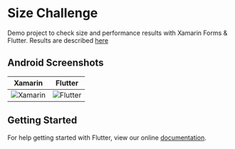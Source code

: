 # Size Challenge

Demo project to check size and performance results with Xamarin Forms & Flutter.
Results are described [here](https://medium.com/@lewixlabs/xamarin-vs-flutter-565b58088a40)

## Android Screenshots
Xamarin           |  Flutter
:-------------------------:|:-------------------------:
![Xamarin](https://github.com/lewixlabs/Xamarin-vs-Flutter/blob/master/size_challenge/screenshots/xamarin_android.png)  |  ![Flutter](https://github.com/lewixlabs/Xamarin-vs-Flutter/blob/master/size_challenge/screenshots/flutter_android.png)

## Getting Started

For help getting started with Flutter, view our online
[documentation](https://flutter.io/).
